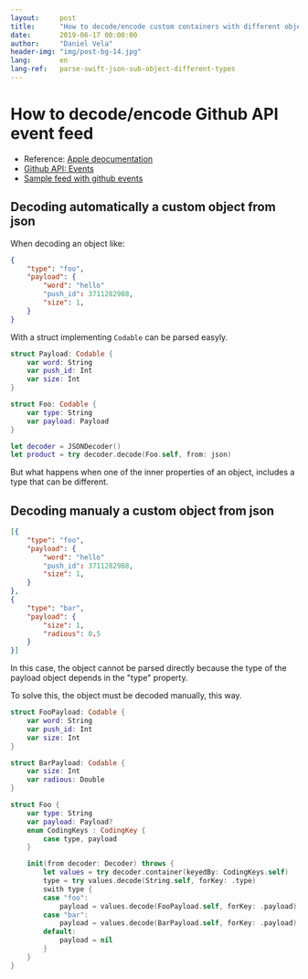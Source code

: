 ```yaml
---
layout:     post
title:      "How to decode/encode custom containers with different objects types in with Swift"
date:       2019-06-17 00:00:00
author:     "Daniel Vela"
header-img: "img/post-bg-14.jpg"
lang:       en
lang-ref:   parse-swift-json-sub-object-different-types
---
```


# How to decode/encode Github API event feed

- Reference: [Apple deocumentation](https://developer.apple.com/documentation/foundation/archives_and_serialization/encoding_and_decoding_custom_types)
- [Github API: Events](https://developer.github.com/v3/activity/events/types/)
- [Sample feed with github events](https://api.github.com/events)

## Decoding automatically a custom object from json

When decoding an object like:

```json
{
    "type": "foo",
    "payload": {
        "word": "hello"
        "push_id": 3711282988,
        "size": 1,
    }
}
```

With a struct implementing `Codable` can be parsed easyly.

```swift
struct Payload: Codable {
    var word: String
    var push_id: Int
	var size: Int
}

struct Foo: Codable {
    var type: String
	var payload: Payload	
}

let decoder = JSONDecoder()
let product = try decoder.decode(Foo.self, from: json)
```

But what happens when one of the inner properties of an object, includes a type that can be different.

## Decoding manualy  a custom object from json

```json
[{
    "type": "foo",
    "payload": {
        "word": "hello"
        "push_id": 3711282988,
        "size": 1,
    }
},
{
    "type": "bar",
    "payload": {
        "size": 1,
		"radious": 0.5
    }
}]
```

In this case, the object cannot be parsed directly because the type of the payload object depends in the "type" property.

To solve this, the object must be decoded manually, this way.

```swift
struct FooPayload: Codable {
    var word: String
    var push_id: Int
	var size: Int
}

struct BarPayload: Codable {
    var size: Int
	var radious: Double
}

struct Foo {
    var type: String
    var payload: Payload?
    enum CodingKeys : CodingKey {
        case type, payload
    }

    init(from decoder: Decoder) throws {
        let values = try decoder.container(keyedBy: CodingKeys.self)
        type = try values.decode(String.self, forKey: .type)
        swith type {
        case "foo":
            payload = values.decode(FooPayload.self, forKey: .payload)
        case "bar":
            payload = values.decode(BarPayload.self, forKey: .payload)
        default:
            payload = nil
        }
    }
}

```